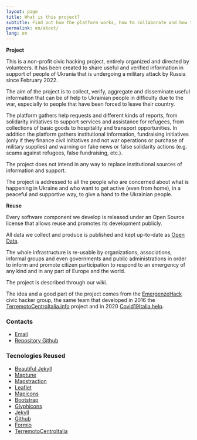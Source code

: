 ```yaml
---
layout: page
title: What is this project?
subtitle: Find out how the platform works, how to collaborate and how to make reports
permalink: en/about/
lang: en
---
```



**Project**

This is a non-profit civic hacking project, entirely organized and directed by volunteers. It has been created to share useful and verified information in support of people of Ukrania that is undergoing a military attack by Russia since February 2022.

The aim of the project is to collect, verify, aggregate and disseminate useful information that can be of help to Ukrainian people in difficulty due to the war, especially to people that have been forced to leave their country.

The platform gathers help requests and different kinds of reports, from solidarity initiatives to support services and assistance for refugees, from collections of basic goods to hospitality and transport opportunities. In addition the platform gathers institutional information, fundraising initiatives (only if they finance civil initiatives and not war operations or purchase of military supplies) and warning on fake news or false solidarity actions (e.g. scams against refugees, false fundraising, etc.).  

The project does not intend in any way to replace institutional sources of information and support.

The project is addressed to all the people who are concerned about what is happening in Ukraine and who want to get active (even from home), in a peaceful and supportive way, to give a hand to the Ukrainian people.

**Reuse**

Every software component we develop is released under an Open Source license that allows reuse and promotes its development publicly.

All data we collect and produce is published and kept up-to-date as [Open Data](https://europehelp.info/opendata/).

The whole infrastructure is re-usable by organizations, associations, informal groups and even governments and public administrations in order to inform and promote citizen participation to respond to an emergency of any kind and in any part of Europe and the world.

The project is described through our wiki.

The idea and a good part of the project comes from the [EmergenzeHack](https://emergenzehack.github.io/) civic hacker group, the same team that developed in 2016 the [TerremotoCentroItalia.info](https://www.terremotocentroitalia.info/) project and in 2020 [Covid19Italia.help](https://covid19italia.help/).


### Contacts

- [Email](mailto:ukrainehelpit@gmail.com)
- [Repository Github](https://github.com/emergenzeHack/europehelp.info)

### Tecnologies Reused

- [Beautiful Jekyll](https://deanattali.com/beautiful-jekyll/)
- [Maptune](https://github.com/gjrichter/maptune)
- [Mapstraction](http://mapstraction.com)
- [Leaflet](http://leafletjs.com)
- [Mapicons](http://mapicons.nicolasmollet.com)
- [Bootstrap](http://getbootstrap.com/)
- [Glyphicons](http://glyphicons.com)
- [Jekyll](https://jekyllrb.com/)
- [Github](http://www.github.com)
- [Formio](https://formio.github.io/formio.js/#)
- [TerremotoCentroItalia](http://www.terremotocentroitalia.info)

